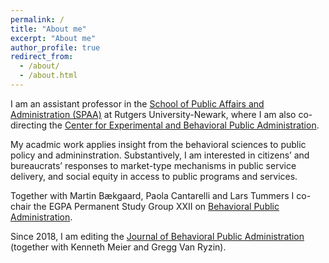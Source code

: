 ```yaml
---
permalink: /
title: "About me"
excerpt: "About me"
author_profile: true
redirect_from: 
  - /about/
  - /about.html
---
```


I am an assistant professor in the [School of Public Affairs and Administration (SPAA)](https://spaa.newark.rutgers.edu) at Rutgers University-Newark, where I am also co-directing the [Center for Experimental and Behavioral Public Administration](https://spaa.newark.rutgers.edu/cebpa).

My acadmic work applies insight from the behavioral sciences to public policy and admininstration.  Substantively, I am interested in citizens’ and bureaucrats’ responses to market-type mechanisms in public service delivery, and social equity in access to public programs and services.

Together with Martin Bækgaard, Paola Cantarelli and Lars Tummers I co-chair the EGPA Permanent Study Group XXII on [Behavioral Public Administration](http://www.iias-iisa.org/egpa/groups/permanent-study-groups/psg-xxii-xxii-behavioral-public-administration/).

Since 2018, I am editing the [Journal of Behavioral Public Administration](http://www.journal-bpa.org) (together with Kenneth Meier and Gregg Van Ryzin).
